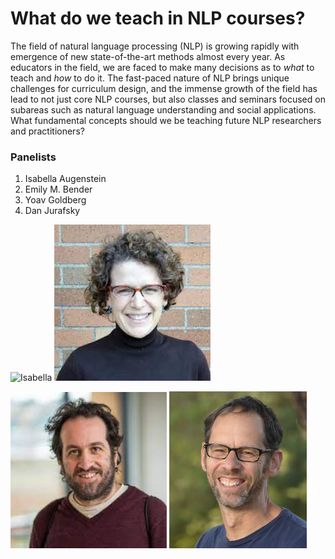 # What do we teach in NLP courses?

The field of natural language processing (NLP) is growing rapidly with emergence of new state-of-the-art methods almost every year. As educators in the field, we are faced to make many decisions as to _what_ to teach and _how_ to do it. The fast-paced nature of NLP brings unique challenges for curriculum design, and the immense growth of the field has lead to not just core NLP courses, but also classes and seminars focused on subareas such as natural language understanding and social applications. What fundamental concepts should we be teaching future NLP researchers and practitioners?


### Panelists

1. Isabella Augenstein
2. Emily M. Bender
3. Yoav Goldberg
3. Dan Jurafsky

<img src="../img/isabelle.png" alt="Isabella" class="bg-primary" width="250px"> <img src="../img/emily.jpeg" alt="Emily" class="bg-primary" width="250px"/> 

<img src="../img/yoav.jpeg" alt="Isabella" class="bg-primary" width="250px"> <img src="../img/dan.jpg" alt="Dan" class="bg-primary" width="220px"/>